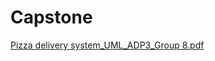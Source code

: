 # Capstone
[Pizza delivery system_UML_ADP3_Group 8.pdf](https://github.com/DKamalie/Capstone/files/11185807/Pizza.delivery.system_UML_ADP3_Group.8.pdf)

